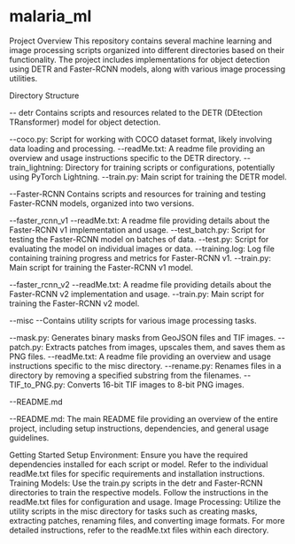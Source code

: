 # malaria_ml


Project Overview
This repository contains several machine learning and image processing scripts organized into different directories based on their functionality. The project includes implementations for object detection using DETR and Faster-RCNN models, along with various image processing utilities.

Directory Structure


-- detr
Contains scripts and resources related to the DETR (DEtection TRansformer) model for object detection.

--coco.py: Script for working with COCO dataset format, likely involving data loading and processing.
--readMe.txt: A readme file providing an overview and usage instructions specific to the DETR directory.
--train_lightning: Directory for training scripts or configurations, potentially using PyTorch Lightning.
--train.py: Main script for training the DETR model.

--Faster-RCNN
Contains scripts and resources for training and testing Faster-RCNN models, organized into two versions.

--faster_rcnn_v1
--readMe.txt: A readme file providing details about the Faster-RCNN v1 implementation and usage.
--test_batch.py: Script for testing the Faster-RCNN model on batches of data.
--test.py: Script for evaluating the model on individual images or data.
--training.log: Log file containing training progress and metrics for Faster-RCNN v1.
--train.py: Main script for training the Faster-RCNN v1 model.


--faster_rcnn_v2
--readMe.txt: A readme file providing details about the Faster-RCNN v2 implementation and usage.
--train.py: Main script for training the Faster-RCNN v2 model.

--misc
--Contains utility scripts for various image processing tasks.

--mask.py: Generates binary masks from GeoJSON files and TIF images.
--patch.py: Extracts patches from images, upscales them, and saves them as PNG files.
--readMe.txt: A readme file providing an overview and usage instructions specific to the misc directory.
--rename.py: Renames files in a directory by removing a specified substring from the filenames.
--TIF_to_PNG.py: Converts 16-bit TIF images to 8-bit PNG images.

--README.md

--README.md: The main README file providing an overview of the entire project, including setup instructions, dependencies, and general usage guidelines.


Getting Started
Setup Environment: Ensure you have the required dependencies installed for each script or model. Refer to the individual readMe.txt files for specific requirements and installation instructions.
Training Models: Use the train.py scripts in the detr and Faster-RCNN directories to train the respective models. Follow the instructions in the readMe.txt files for configuration and usage.
Image Processing: Utilize the utility scripts in the misc directory for tasks such as creating masks, extracting patches, renaming files, and converting image formats.
For more detailed instructions, refer to the readMe.txt files within each directory.
